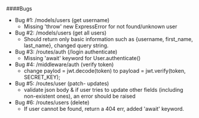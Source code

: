 ####Bugs

* Bug #1: /models/users (get username)
    * Missing 'throw' new ExpressError for not found/unknown user
* Bug #2: /models/users (get all users)
    * Should return only basic information such as {username, first_name, last_name}, changed query string.
* Bug #3: /routes/auth (/login authenticate)
    * Missing 'await' keyword for User.authenticate()
* Bug #4: /middleware/auth (verify token)
    * change paylod = jwt.decode(token) to payload = jwt.verify(token, SECRET_KEY);
* Bug #5: /routes/user (patch- updates)
    * validate json body & if user tries to update other fields (including non-existent ones), an error should be raised
* Bug #6: /routes/users (delete)
    * If user cannot be found, return a 404 err, added 'await' keyword.